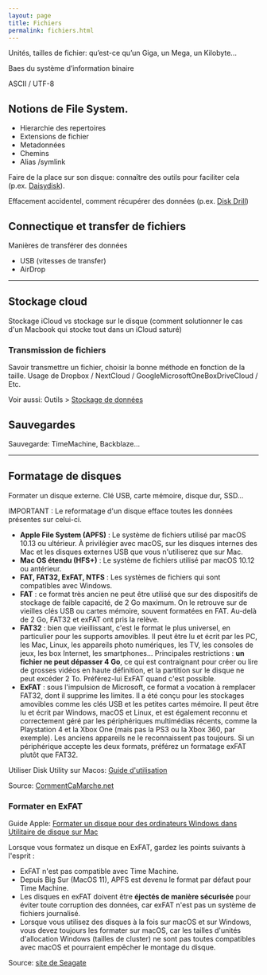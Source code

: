 ```yaml
---
layout: page
title: Fichiers
permalink: fichiers.html
---
```


Unités, tailles de fichier: qu’est-ce qu’un Giga, un Mega, un Kilobyte... 

Baes du système d’information binaire 

ASCII / UTF-8 

## Notions de File System.  

- Hierarchie des repertoires 
- Extensions de fichier 
- Metadonnées 
- Chemins 
- Alias /symlink 

Faire de la place sur son disque: connaître des outils pour faciliter cela (p.ex. [Daisydisk](https://daisydiskapp.com/)). 

Effacement accidentel, comment récupérer des données (p.ex. [Disk Drill](https://www.cleverfiles.com/fr/))

## Connectique et transfer de fichiers

Manières de transférer des données

- USB (vitesses de transfer)
- AirDrop

***

## Stockage cloud

Stockage iCloud vs stockage sur le disque (comment solutionner le cas d'un Macbook qui stocke tout dans un iCloud saturé) 

### Transmission de fichiers

Savoir transmettre un fichier, choisir la bonne méthode en fonction de la taille. Usage de Dropbox / NextCloud / GoogleMicrosoftOneBoxDriveCloud / Etc.  

Voir aussi: Outils > [Stockage de données](https://cours-web.ch/outils/cloudstorage.html)

## Sauvegardes

Sauvegarde: TimeMachine, Backblaze... 

***

## Formatage de disques

Formater un disque externe. Clé USB, carte mémoire, disque dur, SSD...

IMPORTANT : Le reformatage d'un disque efface toutes les données présentes sur celui-ci.

- **Apple File System (APFS)** : Le système de fichiers utilisé par macOS 10.13 ou ultérieur. À privilégier avec macOS, sur les disques internes des Mac et les disques externes USB que vous n'utiliserez que sur Mac.
- **Mac OS étendu (HFS+)** : Le système de fichiers utilisé par macOS 10.12 ou antérieur.
- **FAT, FAT32, ExFAT, NTFS** : Les systèmes de fichiers qui sont compatibles avec Windows.
- **FAT** : ce format très ancien ne peut être utilisé que sur des dispositifs de stockage de faible capacité, de 2 Go maximum. On le retrouve sur de vieilles clés USB ou cartes mémoire, souvent formatées en FAT. Au-delà de 2 Go, FAT32 et exFAT ont pris la relève.
- **FAT32** : bien que vieillissant, c'est le format le plus universel, en particulier pour les supports amovibles. Il peut être lu et écrit par les PC, les Mac, Linux, les appareils photo numériques, les TV, les consoles de jeux, les box Internet, les smartphones... Principales restrictions : **un fichier ne peut dépasser 4 Go**, ce qui est contraignant pour créer ou lire de grosses vidéos en haute définition, et la partition sur le disque ne peut excéder 2 To. Préférez-lui ExFAT quand c'est possible.
- **ExFAT** : sous l'impulsion de Microsoft, ce format a vocation à remplacer FAT32, dont il supprime les limites. Il a été conçu pour les stockages amovibles comme les clés USB et les petites cartes mémoire. Il peut être lu et écrit par Windows, macOS et Linux, et est également reconnu et correctement géré par les périphériques multimédias récents, comme la Playstation 4 et la Xbox One (mais pas la PS3 ou la Xbox 360, par exemple). Les anciens appareils ne le reconnaissent pas toujours. Si un périphérique accepte les deux formats, préférez un formatage exFAT plutôt que FAT32.

Utiliser Disk Utility sur Macos: [Guide d'utilisation](https://support.apple.com/fr-ch/guide/disk-utility/welcome/mac)

Source: [CommentCaMarche.net](https://www.commentcamarche.net/informatique/stockage/1425-choisir-un-systeme-de-fichiers-pour-le-formatage/)

### Formater en ExFAT

Guide Apple: [Formater un disque pour des ordinateurs Windows dans Utilitaire de disque sur Mac](https://support.apple.com/fr-ch/guide/disk-utility/dskutl1010/mac)

Lorsque vous formatez un disque en ExFAT, gardez les points suivants à l'esprit :

- ExFAT n'est pas compatible avec Time Machine.
- Depuis Big Sur (MacOS 11), APFS est devenu le format par défaut pour Time Machine.
- Les disques en exFAT doivent être **éjectés de manière sécurisée** pour éviter toute corruption des données, car exFAT n'est pas un système de fichiers journalisé.
- Lorsque vous utilisez des disques à la fois sur macOS et sur Windows, vous devez toujours les formater sur macOS, car les tailles d'unités d'allocation Windows (tailles de cluster) ne sont pas toutes compatibles avec macOS et pourraient empêcher le montage du disque.

Source: [site de Seagate](https://www.seagate.com/fr/fr/support/kb/how-to-format-your-drive-exfat-on-macos-big-sur-and-later/)